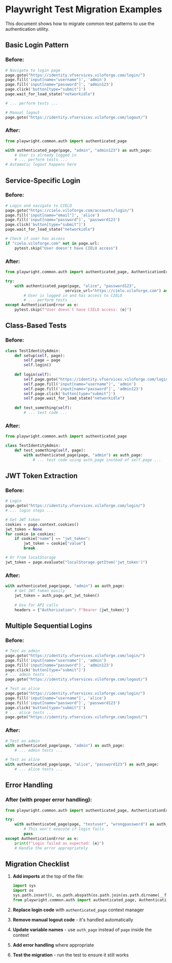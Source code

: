 # Playwright Test Migration Examples

This document shows how to migrate common test patterns to use the authentication utility.

## Basic Login Pattern

### Before:
```python
# Navigate to login page
page.goto("https://identity.vfservices.viloforge.com/login/")
page.fill('input[name="username"]', 'admin')
page.fill('input[name="password"]', 'admin123')
page.click('button[type="submit"]')
page.wait_for_load_state("networkidle")

# ... perform tests ...

# Manual logout
page.goto("https://identity.vfservices.viloforge.com/logout/")
```

### After:
```python
from playwright.common.auth import authenticated_page

with authenticated_page(page, "admin", "admin123") as auth_page:
    # User is already logged in
    # ... perform tests ...
# Automatic logout happens here
```

## Service-Specific Login

### Before:
```python
# Login and navigate to CIELO
page.goto("https://cielo.viloforge.com/accounts/login/")
page.fill('input[name="email"]', 'alice')
page.fill('input[name="password"]', 'password123')
page.click('button[type="submit"]')
page.wait_for_load_state("networkidle")

# Check if user has access
if "cielo.viloforge.com" not in page.url:
    pytest.skip("User doesn't have CIELO access")
```

### After:
```python
from playwright.common.auth import authenticated_page, AuthenticationError

try:
    with authenticated_page(page, "alice", "password123", 
                          service_url="https://cielo.viloforge.com") as auth_page:
        # User is logged in and has access to CIELO
        # ... perform tests ...
except AuthenticationError as e:
    pytest.skip(f"User doesn't have CIELO access: {e}")
```

## Class-Based Tests

### Before:
```python
class TestIdentityAdmin:
    def setup(self, page):
        self.page = page
        self.login()
    
    def login(self):
        self.page.goto("https://identity.vfservices.viloforge.com/login/")
        self.page.fill('input[name="username"]', 'admin')
        self.page.fill('input[name="password"]', 'admin123')
        self.page.click('button[type="submit"]')
        self.page.wait_for_load_state("networkidle")
    
    def test_something(self):
        # ... test code ...
```

### After:
```python
from playwright.common.auth import authenticated_page

class TestIdentityAdmin:
    def test_something(self, page):
        with authenticated_page(page, "admin") as auth_page:
            # ... test code using auth_page instead of self.page ...
```

## JWT Token Extraction

### Before:
```python
# Login
page.goto("https://identity.vfservices.viloforge.com/login/")
# ... login steps ...

# Get JWT token
cookies = page.context.cookies()
jwt_token = None
for cookie in cookies:
    if cookie["name"] == "jwt_token":
        jwt_token = cookie["value"]
        break

# Or from localStorage
jwt_token = page.evaluate("localStorage.getItem('jwt_token')")
```

### After:
```python
with authenticated_page(page, "admin") as auth_page:
    # Get JWT token easily
    jwt_token = auth_page.get_jwt_token()
    
    # Use for API calls
    headers = {"Authorization": f"Bearer {jwt_token}"}
```

## Multiple Sequential Logins

### Before:
```python
# Test as admin
page.goto("https://identity.vfservices.viloforge.com/login/")
page.fill('input[name="username"]', 'admin')
page.fill('input[name="password"]', 'admin123')
page.click('button[type="submit"]')
# ... admin tests ...
page.goto("https://identity.vfservices.viloforge.com/logout/")

# Test as alice
page.goto("https://identity.vfservices.viloforge.com/login/")
page.fill('input[name="username"]', 'alice')
page.fill('input[name="password"]', 'password123')
page.click('button[type="submit"]')
# ... alice tests ...
page.goto("https://identity.vfservices.viloforge.com/logout/")
```

### After:
```python
# Test as admin
with authenticated_page(page, "admin") as auth_page:
    # ... admin tests ...

# Test as alice
with authenticated_page(page, "alice", "password123") as auth_page:
    # ... alice tests ...
```

## Error Handling

### After (with proper error handling):
```python
from playwright.common.auth import authenticated_page, AuthenticationError

try:
    with authenticated_page(page, "testuser", "wrongpassword") as auth_page:
        # This won't execute if login fails
        pass
except AuthenticationError as e:
    print(f"Login failed as expected: {e}")
    # Handle the error appropriately
```

## Migration Checklist

1. **Add imports** at the top of the file:
   ```python
   import sys
   import os
   sys.path.insert(0, os.path.abspath(os.path.join(os.path.dirname(__file__), '../../..')))
   from playwright.common.auth import authenticated_page, AuthenticationError
   ```

2. **Replace login code** with `authenticated_page` context manager

3. **Remove manual logout code** - it's handled automatically

4. **Update variable names** - use `auth_page` instead of `page` inside the context

5. **Add error handling** where appropriate

6. **Test the migration** - run the test to ensure it still works
